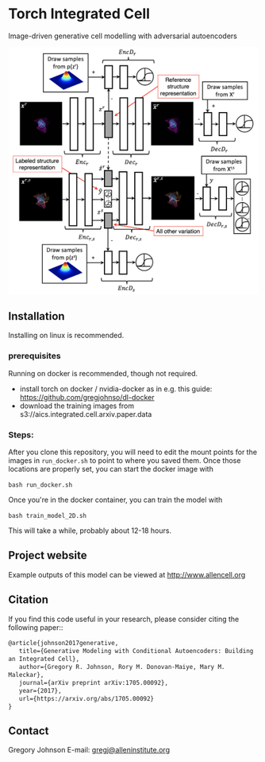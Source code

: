 Torch Integrated Cell
===============================
Image-driven generative cell modelling with adversarial autoencoders

![Model Architecture](doc/images/model_arch.png?raw=true "Model Architecture")

## Installation
Installing on linux is recommended.

### prerequisites
Running on docker is recommended, though not required.

- install torch on docker / nvidia-docker as in e.g. this guide: https://github.com/gregjohnso/dl-docker
- download the training images from s3://aics.integrated.cell.arxiv.paper.data

### Steps:
After you clone this repository, you will need to edit the mount points for the images in `run_docker.sh` to point to where you saved them.
Once those locations are properly set, you can start the docker image with

`bash run_docker.sh`

Once you're in the docker container, you can train the model with 

`bash train_model_2D.sh`

This will take a while, probably about 12-18 hours.

## Project website
Example outputs of this model can be viewed at http://www.allencell.org

## Citation
If you find this code useful in your research, please consider citing the following paper::

    @article{johnson2017generative,
       title={Generative Modeling with Conditional Autoencoders: Building an Integrated Cell},
       author={Gregory R. Johnson, Rory M. Donovan-Maiye, Mary M. Maleckar},
       journal={arXiv preprint arXiv:1705.00092},
       year={2017},
       url={https://arxiv.org/abs/1705.00092}
    }
    
## Contact
Gregory Johnson
E-mail: gregj@alleninstitute.org
